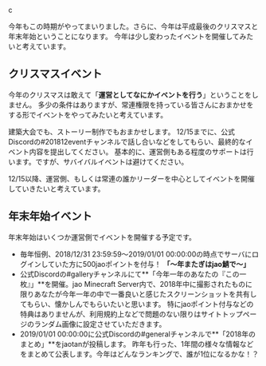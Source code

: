 c

今年もこの時期がやってまいりました。さらに、今年は平成最後のクリスマスと年末年始ということになります。
今年は少し変わったイベントを開催してみたいと考えています。

## クリスマスイベント

今年のクリスマスは敢えて「**運営としてなにかイベントを行う**」ということをしません。
多少の条件はありますが、常連権限を持っている皆さんにおまかせをする形でイベントをやってみたいと考えています。

建築大会でも、ストーリー制作でもおまかせします。
12/15までに、公式Discordの#201812eventチャンネルで話し合いなどをしてもらい、最終的なイベント内容を提出してください。
基本的に、運営側もある程度のサポートは行います。ですが、サバイバルイベントは避けてください。

12/15以降、運営側、もしくは常連の誰かリーダーを中心としてイベントを開催していきたいと考えています。

## 年末年始イベント

年末年始はいくつか運営側でイベントを開催する予定です。

- 毎年恒例、2018/12/31 23:59:59〜2019/01/01 00:00:00の時点でサーバにログインしていた方に500jaoポイントを付与！ **「〜年またぎはjao鯖で〜」**
- 公式Discordの#galleryチャンネルにて**「今年一年のあなたの『この一枚』」**を開催。jao Minecraft Server内で、2018年中に撮影されたものに限りあなたが今年一年の中で一番良いと感じたスクリーンショットを共有してもらい、懐かしんでもらいたいと思います。
  特にjaoポイント付与などの特典はありませんが、利用規約上などで問題のない限りはサイトトップページのランダム画像に設定させていただきます。
- 2019/01/01 00:00:00に公式Discordの#generalチャンネルで**「2018年のまとめ」**をjaotanが投稿します。
  昨年も行った、1年間の様々な情報などをまとめて公表します。今年はどんなランキングで、誰が1位になるかな！？
